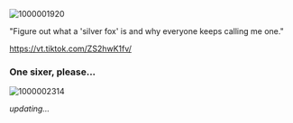 
![1000001920](https://github.com/user-attachments/assets/68d53103-feb0-4313-ba57-a22e640a2f2b)

"Figure out what a 'silver fox' is and why everyone keeps calling me one."

https://vt.tiktok.com/ZS2hwK1fv/

### One sixer, please...

![1000002314](https://github.com/user-attachments/assets/f0ea4f0e-15d5-4cd5-9cec-96db82faa414)


*updating...*
<!--
**silverfoxsmaher/silverfoxsmaher** is a ✨ _special_ ✨ repository because its `README.md` (this file) appears on your GitHub profile.

Here are some ideas to get you started:

- 🔭 I’m currently working on ...
- 🌱 I’m currently learning ...
- 👯 I’m looking to collaborate on ...
- 🤔 I’m looking for help with ...
- 💬 Ask me about ...
- 📫 How to reach me: ...
- 😄 Pronouns: ...
- ⚡ Fun fact: ...
-->
